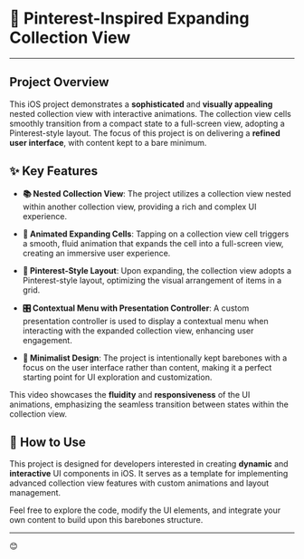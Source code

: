 # 📱 Pinterest-Inspired Expanding Collection View

---

## Project Overview
This iOS project demonstrates a **sophisticated** and **visually appealing** nested collection view with interactive animations. The collection view cells smoothly transition from a compact state to a full-screen view, adopting a Pinterest-style layout. The focus of this project is on delivering a **refined user interface**, with content kept to a bare minimum.

## ✨ Key Features

- **📚 Nested Collection View**: The project utilizes a collection view nested within another collection view, providing a rich and complex UI experience.

- **🎨 Animated Expanding Cells**: Tapping on a collection view cell triggers a smooth, fluid animation that expands the cell into a full-screen view, creating an immersive user experience.

- **📌 Pinterest-Style Layout**: Upon expanding, the collection view adopts a Pinterest-style layout, optimizing the visual arrangement of items in a grid.

- **🎛️ Contextual Menu with Presentation Controller**: A custom presentation controller is used to display a contextual menu when interacting with the expanded collection view, enhancing user engagement.

- **🔧 Minimalist Design**: The project is intentionally kept barebones with a focus on the user interface rather than content, making it a perfect starting point for UI exploration and customization.

This video showcases the **fluidity** and **responsiveness** of the UI animations, emphasizing the seamless transition between states within the collection view.

## 🚀 How to Use
This project is designed for developers interested in creating **dynamic** and **interactive** UI components in iOS. It serves as a template for implementing advanced collection view features with custom animations and layout management.

Feel free to explore the code, modify the UI elements, and integrate your own content to build upon this barebones structure.

---

😊
